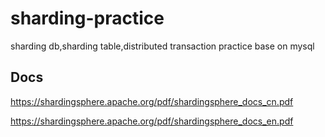 # sharding-practice

sharding db,sharding table,distributed transaction practice base on mysql

## Docs

https://shardingsphere.apache.org/pdf/shardingsphere_docs_cn.pdf

https://shardingsphere.apache.org/pdf/shardingsphere_docs_en.pdf